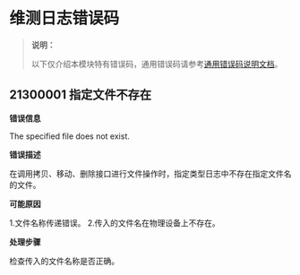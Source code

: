 # 维测日志错误码

<!--Kit: Performance Analysis Kit-->
<!--Subsystem: HiviewDFX-->
<!--Owner: @BruceZong-->
<!--Designer: @gcw_qzKyUhyU-->
<!--Tester: @gcw_KuLfPSbe-->
<!--Adviser: @foryourself-->

> **说明：**
>
> 以下仅介绍本模块特有错误码，通用错误码请参考[通用错误码说明文档](../errorcode-universal.md)。

## 21300001 指定文件不存在

**错误信息**

The specified file does not exist.

**错误描述**

在调用拷贝、移动、删除接口进行文件操作时，指定类型日志中不存在指定文件名的文件。

**可能原因**

1.文件名称传递错误。
2.传入的文件名在物理设备上不存在。

**处理步骤**

检查传入的文件名称是否正确。
